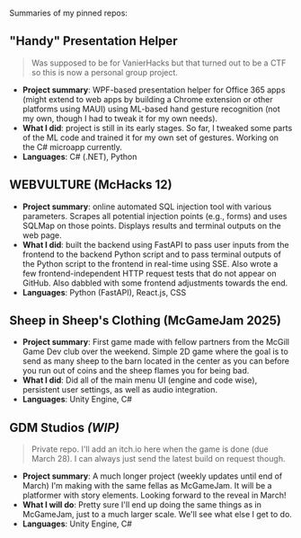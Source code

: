 Summaries of my pinned repos:

## "Handy" Presentation Helper
> Was supposed to be for VanierHacks but that turned out to be a CTF so this is now a personal group project.
- __Project summary__: WPF-based presentation helper for Office 365 apps (might extend to web apps by building a Chrome extension or other platforms using MAUI) using ML-based hand gesture recognition (not my own, though I had to tweak it for my own needs).
- __What I did__: project is still in its early stages. So far, I tweaked some parts of the ML code and trained it for my own set of gestures. Working on the C# microapp currently.
- __Languages__: C# (.NET), Python

## WEBVULTURE (McHacks 12)
- __Project summary__: online automated SQL injection tool with various parameters. Scrapes all potential injection points (e.g., forms) and uses SQLMap on those points. Displays results and terminal outputs on the web page.
- __What I did__: built the backend using FastAPI to pass user inputs from the frontend to the backend Python script and to pass terminal outputs of the Python script to the frontend in real-time using SSE. Also wrote a few frontend-independent HTTP request tests that do not appear on GitHub. Also dabbled with some frontend adjustments towards the end.
- __Languages__: Python (FastAPI), React.js, CSS

## Sheep in Sheep's Clothing (McGameJam 2025)
- __Project summary__: First game made with fellow partners from the McGill Game Dev club over the weekend. Simple 2D game where the goal is to send as many sheep to the barn located in the center as you can before you run out of coins and the sheep flames you for being bad.
- __What I did__: Did all of the main menu UI (engine and code wise), persistent user settings, as well as audio integration.
- __Languages__: Unity Engine, C#

## GDM Studios _(WIP)_
> Private repo. I'll add an itch.io here when the game is done (due March 28). I can always just send the latest build on request though.
- __Project summary__: A much longer project (weekly updates until end of March) I'm making with the same fellas as McGameJam. It will be a platformer with story elements. Looking forward to the reveal in March!
- __What I will do__: Pretty sure I'll end up doing the same things as in McGameJam, just to a much larger scale. We'll see what else I get to do.
- __Languages__: Unity Engine, C#
 
<!---
yxL05/yxL05 is a ✨ special ✨ repository because its `README.md` (this file) appears on your GitHub profile.
You can click the Preview link to take a look at your changes.
--->

